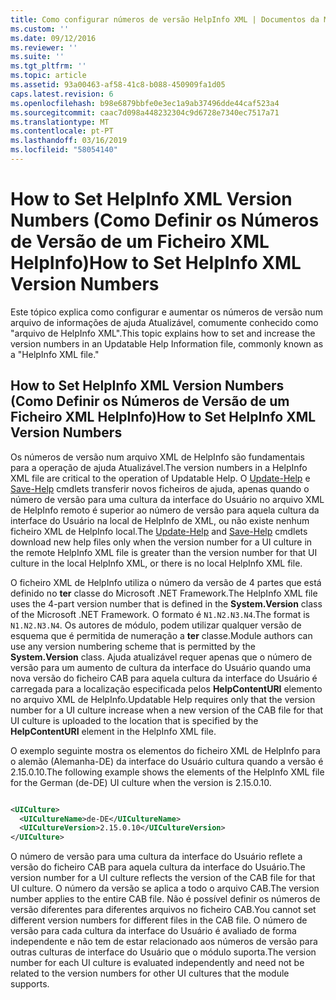 ```yaml
---
title: Como configurar números de versão HelpInfo XML | Documentos da Microsoft
ms.custom: ''
ms.date: 09/12/2016
ms.reviewer: ''
ms.suite: ''
ms.tgt_pltfrm: ''
ms.topic: article
ms.assetid: 93a00463-af58-41c8-b088-450909fa1d05
caps.latest.revision: 6
ms.openlocfilehash: b98e6879bbfe0e3ec1a9ab37496dde44caf523a4
ms.sourcegitcommit: caac7d098a448232304c9d6728e7340ec7517a71
ms.translationtype: MT
ms.contentlocale: pt-PT
ms.lasthandoff: 03/16/2019
ms.locfileid: "58054140"
---
```

# <a name="how-to-set-helpinfo-xml-version-numbers"></a><span data-ttu-id="981b1-102">How to Set HelpInfo XML Version Numbers (Como Definir os Números de Versão de um Ficheiro XML HelpInfo)</span><span class="sxs-lookup"><span data-stu-id="981b1-102">How to Set HelpInfo XML Version Numbers</span></span>

<span data-ttu-id="981b1-103">Este tópico explica como configurar e aumentar os números de versão num arquivo de informações de ajuda Atualizável, comumente conhecido como "arquivo de HelpInfo XML".</span><span class="sxs-lookup"><span data-stu-id="981b1-103">This topic explains how to set and increase the version numbers in an Updatable Help Information file, commonly known as a "HelpInfo XML file."</span></span>

## <a name="how-to-set-helpinfo-xml-version-numbers"></a><span data-ttu-id="981b1-104">How to Set HelpInfo XML Version Numbers (Como Definir os Números de Versão de um Ficheiro XML HelpInfo)</span><span class="sxs-lookup"><span data-stu-id="981b1-104">How to Set HelpInfo XML Version Numbers</span></span>

<span data-ttu-id="981b1-105">Os números de versão num arquivo XML de HelpInfo são fundamentais para a operação de ajuda Atualizável.</span><span class="sxs-lookup"><span data-stu-id="981b1-105">The version numbers in a HelpInfo XML file are critical to the operation of Updatable Help.</span></span>
<span data-ttu-id="981b1-106">O [Update-Help](/powershell/module/Microsoft.PowerShell.Core/Update-Help) e [Save-Help](/powershell/module/Microsoft.PowerShell.Core/Save-Help) cmdlets transferir novos ficheiros de ajuda, apenas quando o número de versão para uma cultura da interface do Usuário no arquivo XML de HelpInfo remoto é superior ao número de versão para aquela cultura da interface do Usuário na local de HelpInfo de XML, ou não existe nenhum ficheiro XML de HelpInfo local.</span><span class="sxs-lookup"><span data-stu-id="981b1-106">The [Update-Help](/powershell/module/Microsoft.PowerShell.Core/Update-Help) and [Save-Help](/powershell/module/Microsoft.PowerShell.Core/Save-Help) cmdlets download new help files only when the version number for a UI culture in the remote HelpInfo XML file is greater than the version number for that UI culture in the local HelpInfo XML, or there is no local HelpInfo XML file.</span></span>

<span data-ttu-id="981b1-107">O ficheiro XML de HelpInfo utiliza o número da versão de 4 partes que está definido no **ter** classe do Microsoft .NET Framework.</span><span class="sxs-lookup"><span data-stu-id="981b1-107">The HelpInfo XML file uses the 4-part version number that is defined in the **System.Version** class of the Microsoft .NET Framework.</span></span> <span data-ttu-id="981b1-108">O formato é `N1.N2.N3.N4`.</span><span class="sxs-lookup"><span data-stu-id="981b1-108">The format is `N1.N2.N3.N4`.</span></span> <span data-ttu-id="981b1-109">Os autores de módulo, podem utilizar qualquer versão de esquema que é permitida de numeração a **ter** classe.</span><span class="sxs-lookup"><span data-stu-id="981b1-109">Module authors can use any version numbering scheme that is permitted by the **System.Version** class.</span></span> <span data-ttu-id="981b1-110">Ajuda atualizável requer apenas que o número de versão para um aumento de cultura da interface do Usuário quando uma nova versão do ficheiro CAB para aquela cultura da interface do Usuário é carregada para a localização especificada pelos **HelpContentURI** elemento no arquivo XML de HelpInfo.</span><span class="sxs-lookup"><span data-stu-id="981b1-110">Updatable Help requires only that the version number for a UI culture increase when a new version of the CAB file for that UI culture is uploaded to the location that is specified by the **HelpContentURI** element in the HelpInfo XML file.</span></span>

<span data-ttu-id="981b1-111">O exemplo seguinte mostra os elementos do ficheiro XML de HelpInfo para o alemão (Alemanha-DE) da interface do Usuário cultura quando a versão é 2.15.0.10.</span><span class="sxs-lookup"><span data-stu-id="981b1-111">The following example shows the elements of the HelpInfo XML file for the German (de-DE) UI culture when the version is 2.15.0.10.</span></span>

```xml

<UICulture>
  <UICultureName>de-DE</UICultureName>
  <UICultureVersion>2.15.0.10</UICultureVersion>
</UICulture>
```

<span data-ttu-id="981b1-112">O número de versão para uma cultura da interface do Usuário reflete a versão do ficheiro CAB para aquela cultura da interface do Usuário.</span><span class="sxs-lookup"><span data-stu-id="981b1-112">The version number for a UI culture reflects the version of the CAB file for that UI culture.</span></span> <span data-ttu-id="981b1-113">O número da versão se aplica a todo o arquivo CAB.</span><span class="sxs-lookup"><span data-stu-id="981b1-113">The version number applies to the entire CAB file.</span></span> <span data-ttu-id="981b1-114">Não é possível definir os números de versão diferentes para diferentes arquivos no ficheiro CAB.</span><span class="sxs-lookup"><span data-stu-id="981b1-114">You cannot set different version numbers for different files in the CAB file.</span></span> <span data-ttu-id="981b1-115">O número de versão para cada cultura da interface do Usuário é avaliado de forma independente e não tem de estar relacionado aos números de versão para outras culturas de interface do Usuário que o módulo suporta.</span><span class="sxs-lookup"><span data-stu-id="981b1-115">The version number for each UI culture is evaluated independently and need not be related to the version numbers for other UI cultures that the module supports.</span></span>
